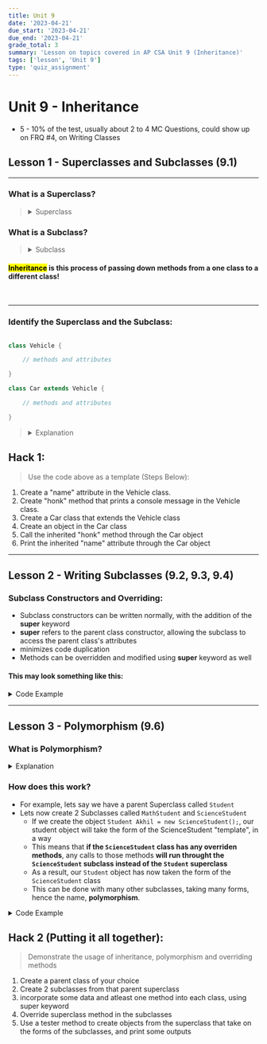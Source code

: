 ```yaml
---
title: Unit 9
date: '2023-04-21'
due_start: '2023-04-21'
due_end: '2023-04-21'
grade_total: 3
summary: 'Lesson on topics covered in AP CSA Unit 9 (Inheritance)'
tags: ['lesson', 'Unit 9']
type: 'quiz_assignment'
---
```


<script>
	import Runnable from '$components/Runnable.svelte';
	import unit9super from './code/unit9super.java?raw';
  import unit9polymorphism from './code/unit9polymorphism.java?raw';
</script>

# Unit 9 - Inheritance

- 5 - 10% of the test, usually about 2 to 4 MC Questions, could show up on FRQ #4, on Writing Classes

## Lesson 1 - Superclasses and Subclasses (9.1)

---

### What is a Superclass?

<blockquote>
<details>
<summary>Superclass</summary>
A <strong>superclass</strong> is a class, just like any other Java class, but is used as a <strong>source for methods and attributes to be used in another class</strong>.
</details>
</blockquote>

### What is a Subclass?

<blockquote>
<details>
<summary>Subclass</summary>
A <strong>subclass</strong> is a class, just like any other Java class, but it <strong>inherits methods and attributes from a superclass</strong>.
</details>
</blockquote>

#### <mark>Inheritance</mark> is this process of passing down methods from a one class to a different class!

<br>

---

### Identify the Superclass and the Subclass:

```java

class Vehicle {

    // methods and attributes

}

class Car extends Vehicle {

    // methods and attributes

}

```

<blockquote>

<details>
<summary>Explanation</summary>
The <strong>Car</strong> class is a <strong>subclass</strong>, <mark>EXTENDING</mark> the attributes and methods of the <strong>Vehicle superclass</strong>
</details>

</blockquote>

## Hack 1:

> Use the code above as a template (Steps Below):

1. Create a "name" attribute in the Vehicle class.
2. Create "honk" method that prints a console message in the Vehicle class.
3. Create a Car class that extends the Vehicle class
4. Create an object in the Car class
5. Call the inherited "honk" method through the Car object
6. Print the inherited "name" attribute through the Car object

---

## Lesson 2 - Writing Subclasses (9.2, 9.3, 9.4)

### Subclass Constructors and Overriding:

- Subclass constructors can be written normally, with the addition of the **super** keyword
- **super** refers to the parent class constructor, allowing the subclass to access the parent class's attributes
- minimizes code duplication
- Methods can be overridden and modified using **super** keyword as well

#### This may look something like this:

<details>
<summary>Code Example</summary>

<Runnable code={unit9super} lang={'java'} title={'Super Keyword Example'}/>

</details>

---

## Lesson 3 - Polymorphism (9.6)

### What is Polymorphism?

<details>
<summary>Explanation</summary>

- Its a big word, but its quite simple
- It literally means "_having multiple forms_"
- How it translates to computer science:
  - Polymorphism allows you to **access objects of different types through the same superclass**

</details>

### How does this work?

- For example, lets say we have a parent Superclass called `Student`
- Lets now create 2 Subclasses called `MathStudent` and `ScienceStudent`
  - If we create the object `Student Akhil = new ScienceStudent();`, our student object will take the form of the ScienceStudent "template", in a way
  - This means that **if the `ScienceStudent` class has any overriden methods**, any calls to those methods **will run throught the `ScienceStudent` subclass instead of the `Student` superclass**
  - As a result, our `Student` object has now taken the form of the `ScienceStudent` class
  - This can be done with many other subclasses, taking many forms, hence the name, **polymorphism**.

<details>
<summary>Code Example</summary>

<Runnable code={unit9polymorphism} lang={'java'} title={'Polymorphism Example'}/>

</details>

## Hack 2 (Putting it all together):

> Demonstrate the usage of inheritance, polymorphism and overriding methods

1. Create a parent class of your choice
2. Create 2 subclasses from that parent superclass
3. incorporate some data and atleast one method into each class, using super keyword
4. Override superclass method in the subclasses
5. Use a tester method to create objects from the superclass that take on the forms of the subclasses, and print some outputs
